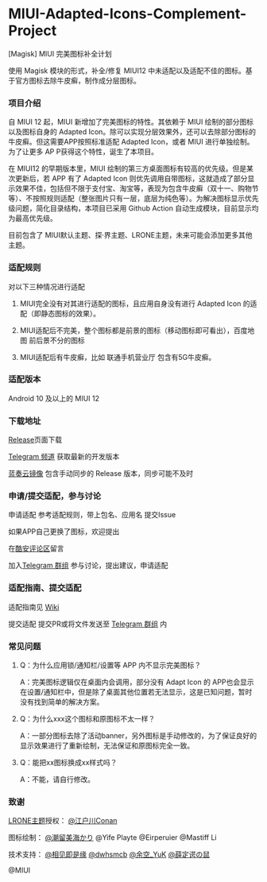 # MIUI-Adapted-Icons-Complement-Project
[Magisk] MIUI 完美图标补全计划

使用 Magisk 模块的形式，补全/修复 MIUI12 中未适配以及适配不佳的图标。基于官方图标去除牛皮癣，制作成分层图标。

### 项目介绍

自 MIUI 12 起，MIUI 新增加了完美图标的特性。其依赖于 MIUI 绘制的部分图标以及图标自身的 Adapted Icon。除可以实现分层效果外，还可以去除部分图标的牛皮癣。但这需要APP按照标准适配 Adapted Icon，或者 MIUI 进行单独绘制。为了让更多 AP P获得这个特性，诞生了本项目。

在 MIUI12 的早期版本里，MIUI 绘制的第三方桌面图标有较高的优先级。但是某次更新后，若 APP 有了 Adapted Icon 则优先调用自带图标，这就造成了部分显示效果不佳，包括但不限于支付宝、淘宝等，表现为包含牛皮癣（双十一、购物节等）、不按照规则适配（整张图片只有一层，底层为纯色等）。为解决图标显示优先级问题，简化目录结构，本项目已采用 Github Action 自动生成模块，目前显示均为最高优先级。

目前包含了 MIUI默认主题、探·界主题、LRONE主题，未来可能会添加更多其他主题。

### 适配规则

对以下三种情况进行适配

1. MIUI完全没有对其进行适配的图标，且应用自身没有进行 Adapted Icon 的适配（即静态图标的效果）。

2. MIUI适配后不完美，整个图标都是前景的图标（移动图标即可看出），百度地图 前后景不分的图标

3. MIUI适配后有牛皮癣，比如 联通手机营业厅 包含有5G牛皮癣。


### 适配版本
Android 10 及以上的 MIUI 12

### 下载地址

[Release](https://github.com/pzcn/MIUI-Adapted-Icons-Complement-Project/releases)页面下载

[Telegram 频道](https://t.me/miuiicons) 获取最新的开发版本

[蓝奏云镜像](https://www.lanzoux.com/b06xxglhc) 包含手动同步的 Release 版本，同步可能不及时


### 申请/提交适配，参与讨论

申请适配 参考适配规则，带上包名、应用名 提交Issue

如果APP自己更换了图标，欢迎提出

在[酷安评论区](https://www.coolapk.com/feed/19929877)留言

加入[Telegram 群组](https://t.me/miui_icons_dev) 参与讨论，提出建议，申请适配

### 适配指南、提交适配

适配指南见 [Wiki](https://github.com/pzcn/MIUI-Adapted-Icons-Complement-Project/wiki/适配指南)

提交适配 提交PR或将文件发送至 [Telegram 群组](https://t.me/miui_icons_dev) 内

### 常见问题

1. Q：为什么应用锁/通知栏/设置等 APP 内不显示完美图标？

   A：完美图标逻辑仅在桌面内会调用，部分没有 Adapt Icon 的 APP也会显示在设置/通知栏中，但是除了桌面其他位置若无法显示，这是已知问题，暂时没有找到简单的解决方案。


2. Q：为什么xxx这个图标和原图标不太一样？

   A：一部分图标去除了活动banner，另外图标是手动修改的，为了保证良好的显示效果进行了重新绘制，无法保证和原图标完全一致。


3. Q：能把xx图标换成xx样式吗？

   A：不能，请自行修改。


### 致谢

[LRONE主题](http://zhuti.xiaomi.com/detail/share/41f02867-78b0-457c-a134-b9eab07d7ac9?miref=share&packId=fcc4e5ff-1667-4689-a399-c5538c60f349)授权：
[@江户川Conan](http://www.coolapk.com/u/1091207) 

图标绘制：
[@潮留美海かり](http://www.coolapk.com/u/3701042) @Yife Playte @Eirperuier @Mastiff Li

技术支持：
[@相见即是缘](http://www.coolapk.com/u/1614257) [@dwhsmcb](http://www.coolapk.com/u/1662815) [@余空_YuK](http://www.coolapk.com/u/680367) [@薛定谔の鼠](http://www.coolapk.com/u/1261690)

@MIUI
